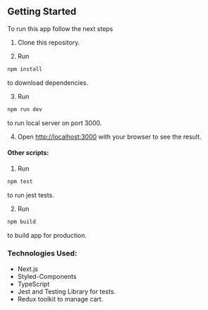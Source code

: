 ## Getting Started

To run this app follow the next steps

1. Clone this repository.

2. Run
```bash
npm install
```
to download dependencies.

3. Run 
```bash
npm run dev
```
to run local server on port 3000.

4. Open [http://localhost:3000](http://localhost:3000) with your browser to see the result.


#### Other scripts: 

1. Run 
```bash
npm test
``` 
to run jest tests.

2. Run
```bash
npm build
``` 
to build app for production.

### Technologies Used: 

- Next.js
- Styled-Components
- TypeScript
- Jest and Testing Library for tests.
- Redux toolkit to manage cart.
